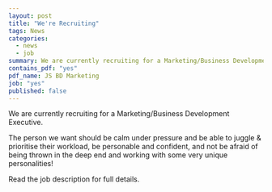 ```yaml
---
layout: post
title: "We're Recruiting"
tags: News
categories: 
  - news
  - job
summary: We are currently recruiting for a Marketing/Business Development Executive.
contains_pdf: "yes"
pdf_name: JS BD Marketing
job: "yes"
published: false
---
```


We are currently recruiting for a Marketing/Business Development Executive. 

The person we want should be calm under pressure and be able to juggle & prioritise their workload, be personable and confident, and not be afraid of being thrown in the deep end and working with some very unique personalities! 

Read the job description for full details.